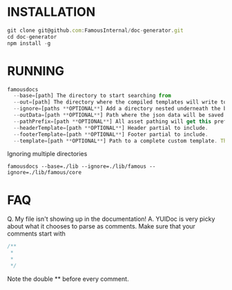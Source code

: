 
INSTALLATION
=================
```js
git clone git@github.com:FamousInternal/doc-generator.git
cd doc-generator
npm install -g
```


RUNNING
=================
```js
famousdocs 
  --base=[path] The directory to start searching from
  --out=[path] The directory where the compiled templates will write to.
  --ignore=[paths **OPTIONAL**] Add a directory nested underneath the base directory to ignore.
  --outData=[path **OPTIONAL**] Path where the json data will be saved. Useful to debug templates
  --pathPrefix=[path **OPTIONAL**] All asset pathing will get this prefix.
  --headerTemplate=[path **OPTIONAL**] Header partial to include.
  --footerTemplate=[path **OPTIONAL**] Footer partial to include.
  --template=[path **OPTIONAL**] Path to a complete custom template. This template will be run against every file found.
```

Ignoring multiple directories
```
famousdocs --base=./lib --ignore=./lib/famous --ignore=./lib/famous/core

```


FAQ
===============
Q. My file isn't showing up in the documentation!
A. 
YUIDoc is very picky about what it chooses to parse as comments. Make sure that your comments start with
```js
/**
 *
 *
 */
```

Note the double ** before every comment.
